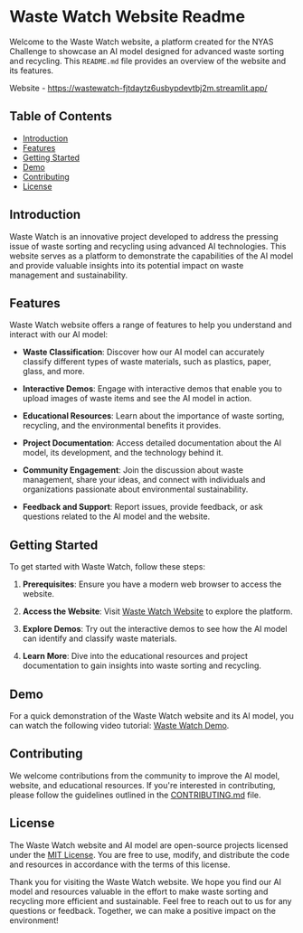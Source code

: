 # Waste Watch Website Readme

Welcome to the Waste Watch website, a platform created for the NYAS Challenge to showcase an AI model designed for advanced waste sorting and recycling. This `README.md` file provides an overview of the website and its features.

Website - https://wastewatch-fjtdaytz6usbypdevtbj2m.streamlit.app/

## Table of Contents
- [Introduction](#introduction)
- [Features](#features)
- [Getting Started](#getting-started)
- [Demo](#demo)
- [Contributing](#contributing)
- [License](#license)

## Introduction

Waste Watch is an innovative project developed to address the pressing issue of waste sorting and recycling using advanced AI technologies. This website serves as a platform to demonstrate the capabilities of the AI model and provide valuable insights into its potential impact on waste management and sustainability.

## Features

Waste Watch website offers a range of features to help you understand and interact with our AI model:

- **Waste Classification**: Discover how our AI model can accurately classify different types of waste materials, such as plastics, paper, glass, and more.

- **Interactive Demos**: Engage with interactive demos that enable you to upload images of waste items and see the AI model in action.

- **Educational Resources**: Learn about the importance of waste sorting, recycling, and the environmental benefits it provides.

- **Project Documentation**: Access detailed documentation about the AI model, its development, and the technology behind it.

- **Community Engagement**: Join the discussion about waste management, share your ideas, and connect with individuals and organizations passionate about environmental sustainability.

- **Feedback and Support**: Report issues, provide feedback, or ask questions related to the AI model and the website.

## Getting Started

To get started with Waste Watch, follow these steps:

1. **Prerequisites**: Ensure you have a modern web browser to access the website.

2. **Access the Website**: Visit [Waste Watch Website](https://www.wastewatch.ai) to explore the platform.

3. **Explore Demos**: Try out the interactive demos to see how the AI model can identify and classify waste materials.

4. **Learn More**: Dive into the educational resources and project documentation to gain insights into waste sorting and recycling.

## Demo

For a quick demonstration of the Waste Watch website and its AI model, you can watch the following video tutorial: [Waste Watch Demo](https://www.youtube.com/watch?v=yourvideo).

## Contributing

We welcome contributions from the community to improve the AI model, website, and educational resources. If you're interested in contributing, please follow the guidelines outlined in the [CONTRIBUTING.md](CONTRIBUTING.md) file.

## License

The Waste Watch website and AI model are open-source projects licensed under the [MIT License](LICENSE). You are free to use, modify, and distribute the code and resources in accordance with the terms of this license.

Thank you for visiting the Waste Watch website. We hope you find our AI model and resources valuable in the effort to make waste sorting and recycling more efficient and sustainable. Feel free to reach out to us for any questions or feedback. Together, we can make a positive impact on the environment!

